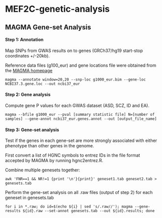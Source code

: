 # MEF2C-genetic-analysis

## MAGMA Gene-set Analysis
#### Step 1: Annotation
Map SNPs from GWAS results on to genes (GRCh37/hg19 start-stop coordinates +/-20kb).

Reference data files (g100_eur) and gene locations file were obtained from the [MAGMA homepage](https://ctg.cncr.nl/software/magma)
```
magma --annotate window=20,20 --snp-loc g1000_eur.bim --gene-loc NCBI37.3.gene.loc --out ncbi37_eur
```
#### Step 2: Gene analysis 
Compute gene P values for each GWAS dataset (ASD, SCZ, ID and EA).
```
magma --bfile g1000_eur --pval [summary statistic file] N=[number of samples] --gene-annot ncbi37_eur.genes.annot --out [output_file_name] 
```

#### Step 3: Gene-set analysis
Test if the genes in each gene-set are more strongly associated with either phenotype than other genes in the genome.

First convert a list of HGNC symbols to entrez IDs in the file format accepted by MAGMA by running hgnc2entrez.R.

Combine multiple genesets together:
```
awk 'FNR==1 && NR!=1 {print '\n'}{print}' geneset1.tab geneset2.tab > genesets.tab
```
Perform the gene-set analysis on all .raw files (output of step 2) for each geneset in genesets.tab 
```
for i in *.raw; do id=$(echo ${i} | sed 's/.raw//'); magma --gene-results ${id}.raw --set-annot genesets.tab --out ${id}.results; done
```
